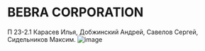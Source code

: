 # BEBRA CORPORATION




П 23-2.1
Карасев Илья, 
Добжинский Андрей,
Савелов Сергей,
Сидельников Максим.
![image](https://github.com/user-attachments/assets/0a06e682-947d-4313-bbf4-a172c85c2965)
